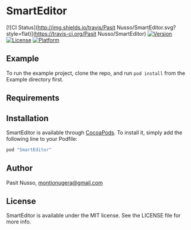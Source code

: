 # SmartEditor

[![CI Status](http://img.shields.io/travis/Pasit Nusso/SmartEditor.svg?style=flat)](https://travis-ci.org/Pasit Nusso/SmartEditor)
[![Version](https://img.shields.io/cocoapods/v/SmartEditor.svg?style=flat)](http://cocoapods.org/pods/SmartEditor)
[![License](https://img.shields.io/cocoapods/l/SmartEditor.svg?style=flat)](http://cocoapods.org/pods/SmartEditor)
[![Platform](https://img.shields.io/cocoapods/p/SmartEditor.svg?style=flat)](http://cocoapods.org/pods/SmartEditor)

## Example

To run the example project, clone the repo, and run `pod install` from the Example directory first.

## Requirements

## Installation

SmartEditor is available through [CocoaPods](http://cocoapods.org). To install
it, simply add the following line to your Podfile:

```ruby
pod "SmartEditor"
```

## Author

Pasit Nusso, montionugera@gmail.com

## License

SmartEditor is available under the MIT license. See the LICENSE file for more info.
